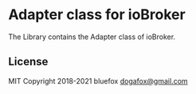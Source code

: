 # Adapter class for ioBroker
The Library contains the Adapter class of ioBroker.

## License
MIT
Copyright 2018-2021 bluefox <dogafox@gmail.com>  
